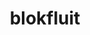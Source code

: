 ---
title: blokfluit
beschrijving: Blokfluiten bestaan er in alle maten. Tijdens de ensemble lessen zien we een waaier aan muziek vanuit de middeleeuwen tot jazzy arrangementjes. Op blokfluit kan alles!
image: blokfluit.jpg
alt_text: closeup van enkele leerlingen van de klas van de blokfluiten
instrumenten: blokfluiten
overlay: blackback
sort: b
---